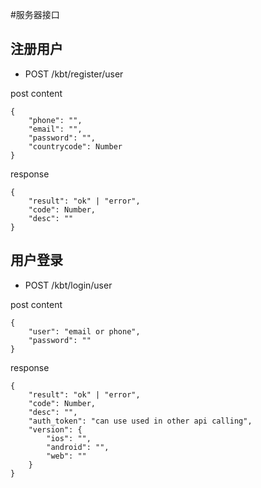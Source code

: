 #服务器接口

## 注册用户

* POST /kbt/register/user

post content
```
{
    "phone": "",
    "email": "",
    "password": "",
    "countrycode": Number
}
```
response
```
{
    "result": "ok" | "error",
    "code": Number,
    "desc": ""
}
```

## 用户登录

* POST /kbt/login/user

post content
```
{
    "user": "email or phone",
    "password": ""
}
```
response
```
{
    "result": "ok" | "error",
    "code": Number,
    "desc": "",
    "auth_token": "can use used in other api calling",
    "version": {
        "ios": "",
        "android": "",
        "web": ""
    }
}
```
